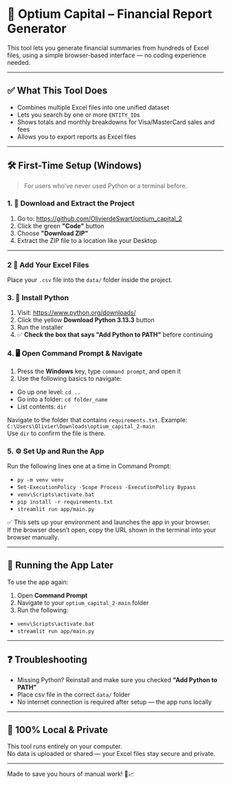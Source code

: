 # 💼 Optium Capital – Financial Report Generator

This tool lets you generate financial summaries from hundreds of Excel files, using a simple browser-based interface — no coding experience needed.

---

## ✅ What This Tool Does

- Combines multiple Excel files into one unified dataset  
- Lets you search by one or more `ENTITY_ID`s  
- Shows totals and monthly breakdowns for Visa/MasterCard sales and fees  
- Allows you to export reports as Excel files  

---

## 🛠️ First-Time Setup (Windows)

> For users who’ve never used Python or a terminal before.

### 1. 📁 Download and Extract the Project

1. Go to: https://github.com/OlivierdeSwart/optium_capital_2  
2. Click the green **"Code"** button  
3. Choose **"Download ZIP"**  
4. Extract the ZIP file to a location like your Desktop  

---

### 2 📂 Add Your Excel Files

Place your `.csv` file into the `data/` folder inside the project.  

### 3. 🐍 Install Python

1. Visit: https://www.python.org/downloads/  
2. Click the yellow **Download Python 3.13.3** button  
3. Run the installer  
4. ✅ **Check the box that says "Add Python to PATH"** before continuing  

### 4. 🖥 Open Command Prompt & Navigate

1. Press the **Windows** key, type `command prompt`, and open it  
2. Use the following basics to navigate:

- Go up one level: `cd ..`  
- Go into a folder: `cd folder_name`  
- List contents: `dir`  

Navigate to the folder that contains `requirements.txt`. Example:  
`C:\Users\Olivier\Downloads\optium_capital_2-main`  
Use `dir` to confirm the file is there.

### 5. ⚙️ Set Up and Run the App

Run the following lines one at a time in Command Prompt:

- `py -m venv venv`  
- `Set-ExecutionPolicy -Scope Process -ExecutionPolicy Bypass`  
- `venv\Scripts\activate.bat`  
- `pip install -r requirements.txt`  
- `streamlit run app/main.py`  

✅ This sets up your environment and launches the app in your browser.  
If the browser doesn’t open, copy the URL shown in the terminal into your browser manually.

---

## 🔁 Running the App Later

To use the app again:

1. Open **Command Prompt**
2. Navigate to your `optium_capital_2-main` folder
3. Run the following:

- `venv\Scripts\activate.bat`  
- `streamlit run app/main.py`

---

## ❓ Troubleshooting

- Missing Python? Reinstall and make sure you checked **"Add Python to PATH"**  
- Place csv file in the correct `data/` folder  
- No internet connection is required after setup — the app runs locally  

---

## 🔐 100% Local & Private

This tool runs entirely on your computer.  
No data is uploaded or shared — your Excel files stay secure and private.

---

Made to save you hours of manual work! 💼📈
